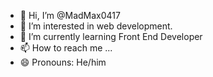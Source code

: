 - 👋 Hi, I’m @MadMax0417
- 👀 I’m interested in web development.
- 🌱 I’m currently learning Front End Developer
- 📫 How to reach me ...
- 😄 Pronouns: He/him


<!---
MadMax0417/MadMax0417 is a ✨ special ✨ repository because its `README.md` (this file) appears on your GitHub profile.
You can click the Preview link to take a look at your changes.
--->
